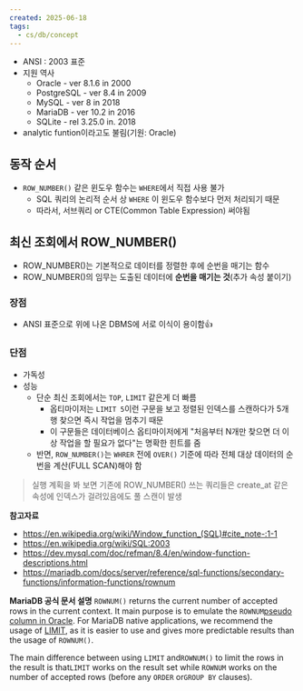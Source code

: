 ```yaml
---
created: 2025-06-18
tags:
  - cs/db/concept
---
```

- ANSI : 2003 표준
- 지원 역사
	- Oracle - ver 8.1.6 in 2000
	- PostgreSQL - ver 8.4 in 2009
	- MySQL - ver 8 in 2018
	- MariaDB - ver 10.2 in 2016
	- SQLite - rel 3.25.0 in. 2018
- analytic funtion이라고도 불림(기원: Oracle)

## 동작 순서
- `ROW_NUMBER()` 같은 윈도우 함수는 `WHERE`에서 직접 사용 불가
	- SQL 쿼리의 논리적 순서 상 `WHERE` 이 윈도우 함수보다 먼저 처리되기 때문
	- 따라서, 서브쿼리 or CTE(Common Table Expression) 써야됨
## 최신 조회에서 ROW_NUMBER()
- ROW_NUMBER()는 기본적으로 데이터를 정렬한 후에 순번을 매기는 함수
- ROW_NUMBER()의 임무는 도출된 데이터에 **순번을 매기는 것**(추가 속성 붙이기)

### 장점
- ANSI 표준으로 위에 나온 DBMS에 서로 이식이 용이함👍
### 단점
- 가독성
- 성능
	- 단순 최신 조회에서는 `TOP`, `LIMIT` 같은게 더 빠름
		- 옵티마이저는 `LIMIT 5`이런 구문을 보고 정렬된 인덱스를 스캔하다가 5개 행 찾으면 즉시 작업을 멈추기 때문
		- 이 구문들은 데이터베이스 옵티마이저에게 "처음부터 N개만 찾으면 더 이상 작업을 할 필요가 없다"는 명확한 힌트를 줌
	- 반면, `ROW_NUMBER()`는 `WHRER` 전에 `OVER()` 기준에 따라 전체 대상 데이터의 순번을 계산(FULL SCAN)해야 함

> 실행 계획을 봐 보면 기존에 ROW_NUMBER() 쓰는 쿼리들은 create_at 같은 속성에 인덱스가 걸려있음에도 풀 스캔이 발생


**참고자료**
- https://en.wikipedia.org/wiki/Window_function_(SQL)#cite_note-:1-1
- https://en.wikipedia.org/wiki/SQL:2003
- https://dev.mysql.com/doc/refman/8.4/en/window-function-descriptions.html
- https://mariadb.com/docs/server/reference/sql-functions/secondary-functions/information-functions/rownum

**MariaDB 공식 문서 설명**
`ROWNUM()` returns the current number of accepted rows in the current context. It main purpose is to emulate the `ROWNUM`[pseudo column in Oracle](https://docs.oracle.com/en/database/oracle/oracle-database/19/sqlrf/ROWNUM-Pseudocolumn.html#GUID-2E40EC12-3FCF-4A4F-B5F2-6BC669021726). For MariaDB native applications, we recommend the usage of [LIMIT](https://mariadb.com/docs/server/reference/sql-statements/data-manipulation/selecting-data/limit), as it is easier to use and gives more predictable results than the usage of `ROWNUM()`.

The main difference between using `LIMIT` and`ROWNUM()` to limit the rows in the result is that`LIMIT` works on the result set while `ROWNUM` works on the number of accepted rows (before any `ORDER` or`GROUP BY` clauses).